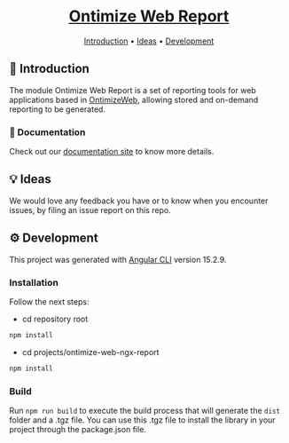 
<h1 align="center">
  <div style="display:inline-block;vertical-align: middle;">
    <a name="logo" href="https://ontimizeweb.github.io/docs/v15/report/">
      Ontimize Web Report
    </a>
  </div>
</h1>

<p align="center">
  <a href="#-introduction">Introduction</a> •
  <a href="#-ideas">Ideas</a> •
  <a href="#gear-development">Development</a>
</p>

## 📜 Introduction

The module Ontimize Web Report is a set of reporting tools for web applications based in [OntimizeWeb](https://github.com/OntimizeWeb/ontimize-web-ngx), allowing stored and on-demand reporting to be generated.

### 📖 Documentation

Check out our [documentation site](https://ontimizeweb.github.io/docs/v15/report/) to know more details.

## 💡 Ideas

We would love any feedback you have or to know when you encounter issues, by filing an issue report on this repo.


## :gear: Development

This project was generated with [Angular CLI](https://github.com/angular/angular-cli) version 15.2.9.

### Installation

Follow the next steps:

  - cd repository root
```bash
npm install
```
  - cd projects/ontimize-web-ngx-report
```bash
npm install
```

### Build

Run `npm run build` to execute the build process that will generate the `dist` folder and a .tgz file.
You can use this .tgz file to install the library in your project through the package.json file.


